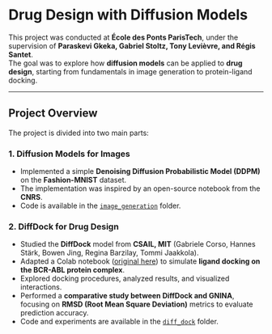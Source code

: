 # Drug Design with Diffusion Models

This project was conducted at **École des Ponts ParisTech**, under the supervision of **Paraskevi Gkeka, Gabriel Stoltz, Tony Levièvre, and Régis Santet**.  
The goal was to explore how **diffusion models** can be applied to **drug design**, starting from fundamentals in image generation to protein-ligand docking.

---

## Project Overview

The project is divided into two main parts:

### 1. Diffusion Models for Images
- Implemented a simple **Denoising Diffusion Probabilistic Model (DDPM)** on the **Fashion-MNIST** dataset.  
- The implementation was inspired by an open-source notebook from the **CNRS**.  
- Code is available in the [`image_generation`](./image_generation) folder.

### 2. DiffDock for Drug Design
- Studied the **DiffDock** model from **CSAIL, MIT** (Gabriele Corso, Hannes Stärk, Bowen Jing, Regina Barzilay, Tommi Jaakkola).  
- Adapted a Colab notebook ([original here](https://colab.research.google.com/drive/1CTtUGg05-2MtlWmfJhqzLTtkDDaxCDOQ)) to simulate **ligand docking on the BCR-ABL protein complex**.  
- Explored docking procedures, analyzed results, and visualized interactions.  
- Performed a **comparative study between DiffDock and GNINA**, focusing on **RMSD (Root Mean Square Deviation)** metrics to evaluate prediction accuracy.  
- Code and experiments are available in the [`diff_dock`](./diff_dock) folder.
